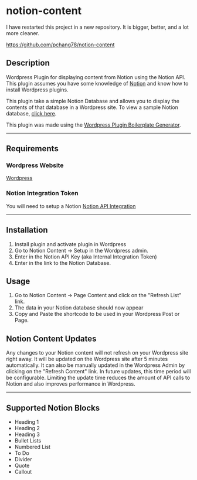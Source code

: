# notion-content

I have restarted this project in a new repository. It is bigger, better, and a lot more cleaner.

https://github.com/pchang78/notion-content


## Description
Wordpress Plugin for displaying content from Notion using the Notion API.  This plugin assumes you have some knowledge of [Notion](https://notion.so/) and know how to install Wordpress plugins.

This plugin take a simple Notion Database and allows you to display the contents of that database in a Wordpress site.  To view a sample Notion database, [click here](https://www.notion.so/97f601fff6bd453780e3e3f81b2e2829?v=42636979d3d345b0b8ca073587384a9d).  

This plugin was made using the [Wordpress Plugin Boilerplate Generator](https://wppb.me/).

___


## Requirements

### Wordpress Website
[Wordpress](https://wordpress.org/)


### Notion Integration Token
You will need to setup a Notion 
[Notion API Integration](https://www.notion.so/my-integrations)



---

## Installation

1. Install plugin and activate plugin in Wordpress
2. Go to Notion Content -> Setup in the Wordpress admin.
3. Enter in the Notion API Key (aka Internal Integration Token)
4. Enter in the link to the Notion Database.


## Usage
1. Go to Notion Content -> Page Content and click on the "Refresh List" link.
2. The data in your Notion database should now appear 
3. Copy and Paste the shortcode to be used in your Wordpress Post or Page.



## Notion Content Updates
Any changes to your Notion content will not refresh on your Wordpress site right away.  It will be updated on the Wordpress site after 5 minutes automatically.  It can also be manually updated in the Wordpress Admin by clicking on the "Refresh Content" link.  In future updates, this time period will be configurable.  Limiting the update time reduces the amount of API calls to Notion and also improves performance in Wordpress.



---
## Supported Notion Blocks
- Heading 1
- Heading 2
- Heading 3
- Bullet Lists
- Numbered List
- To Do
- Divider
- Quote
- Callout


